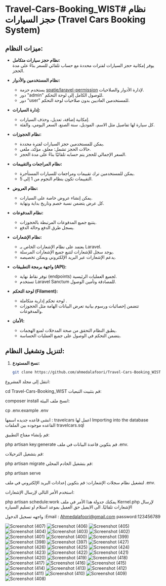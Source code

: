 # Travel-Cars-Booking_WIST# نظام حجز السيارات (Travel Cars Booking System)

## ميزات النظام:

- **نظام حجز سيارات متكامل:**  
  يوفر إمكانية حجز السيارات لفترات محددة مع حساب تلقائي للسعر بناءً على مدة الحجز.

- **نظام المستخدمين والأدوار:**  
  - يستخدم حزمة [spatie/laravel-permission](https://spatie.be/docs/laravel-permission/v5/introduction) لإدارة الأدوار والصلاحيات.  
  - دور "admin" للوصول الكامل إلى لوحة التحكم.  
  - دور "user" للمستخدمين العاديين بدون صلاحيات لوحة التحكم.

- **إدارة السيارات:**  
  - إمكانية إضافة، تعديل، وحذف السيارات.  
  - كل سيارة لها تفاصيل مثل الاسم، الموديل، سنة الصنع، السعر اليومي، والفئة.

- **نظام الحجوزات:**  
  - يمكن للمستخدمين حجز السيارات لفترة محددة.  
  - حالات الحجز تشمل: معلق، مؤكد، ملغي.  
  - السعر الإجمالي للحجز يتم حسابه تلقائيًا بناءً على مدة الحجز.

- **نظام المراجعات والتقييمات:**  
  - يمكن للمستخدمين ترك تقييمات ومراجعات للسيارات المستأجرة.  
  - التقييمات تكون بنظام النجوم من 1 إلى 5.

- **نظام العروض:**  
  - يمكن إنشاء عروض خاصة على السيارات.  
  - كل عرض يتضمن نسبة خصم وتاريخ بداية ونهاية.

- **نظام المدفوعات:**  
  - يتتبع جميع المدفوعات المرتبطة بالحجوزات.  
  - يسجل طرق الدفع وحالة الدفع.

- **نظام الإشعارات:**  
  - يعتمد على نظام الإشعارات الخاص بـ Laravel.  
  - يوجد سجل للإشعارات لتتبع جميع الإشعارات المرسلة.  
  - يدعم الإشعارات عبر البريد الإلكتروني ويمكن تخصيصه.

- **واجهة برمجة التطبيقات (API):**  
  - توفر نقاط نهاية (endpoints) لجميع العمليات الرئيسية.  
  - تستخدم Laravel Sanctum للمصادقة وتأمين الوصول.

- **لوحة التحكم (Filament):**  
  - لوحة تحكم إدارية متكاملة .  
  - تتضمن إحصائيات ورسوم بيانية تعرض البيانات الهامة مثل الحجوزات والمدفوعات.

- **الأمان:**  
  - يطبق النظام التحقق من صحة المدخلات لمنع الهجمات.  
  - يتضمن التحكم في الوصول على جميع العمليات الحساسة.

## لتنزيل وتشغيل النظام:

1. **نسخ المستودع:**
   ```bash
   git clone https://github.com/ahmedalafoori/Travel-Cars-Booking_WIST.git

انتقل إلى مجلد المشروع:


cd Travel-Cars-Booking_WIST
قم بتثبيت التبعيات:


composer install
انسخ ملف البيئة:


cp .env.example .env

انشى قاعده جديده اسمها : travelcars
اعمل لها Importing into the database القاعده موجوده بين الملفات travelcars.sql

قم بإنشاء مفتاح التطبيق:


php artisan key:generate
قم بتكوين قاعدة البيانات في ملف .env.

قم بتشغيل الترحيلات:


php artisan migrate
قم بتشغيل الخادم المحلي:


php artisan serve

لتشغيل نظام سجلات الإشعارات:
قم بتكوين إعدادات البريد الإلكتروني في ملف .env.

استخدم الأمر التالي لإرسال الإشعارات:


php artisan schedule:work
يمكنك جدولة هذا الأمر في ملف Kernel.php لإرسال الإشعارات تلقائيًا. الى الايميل حق العميل بموعد استلام او تسليم السياره 

واجهه تسجيل الدخول :Email : Ahmedalafoori@gmail.com
password:123456789








![Screenshot (407)](https://github.com/user-attachments/assets/49ec90f3-3845-4198-9997-8eb4f5a4c881)
![Screenshot (406)](https://github.com/user-attachments/assets/aa7882bc-6edb-4b8a-9190-7459a38db082)
![Screenshot (405)](https://github.com/user-attachments/assets/44e86013-f163-4b04-96ee-e58a5be7178c)
![Screenshot (404)](https://github.com/user-attachments/assets/65e3941c-6dd0-470f-acb1-9930f7d2ca3e)
![Screenshot (403)](https://github.com/user-attachments/assets/59c51017-886a-4010-b486-2efae4f4fb6b)
![Screenshot (402)](https://github.com/user-attachments/assets/78d68ce2-5cde-4ae5-93f2-93d4f5e68e7a)
![Screenshot (401)](https://github.com/user-attachments/assets/2df6ac26-21e5-4857-bd8a-0d54cd9a7cb0)
![Screenshot (400)](https://github.com/user-attachments/assets/45320b16-bd58-45d3-9b94-b0d93ec904bd)
![Screenshot (399)](https://github.com/user-attachments/assets/6415a534-e876-44b4-b6a7-68647e8c8e0e)
![Screenshot (398)](https://github.com/user-attachments/assets/4da6b567-4053-4dbb-b93e-c0647b079b65)
![Screenshot (397)](https://github.com/user-attachments/assets/e5a3babc-b7ff-499f-8762-237e4d1f9893)
![Screenshot (427)](https://github.com/user-attachments/assets/447f40a7-1e87-4148-97e4-c5b49a09da91)
![Screenshot (426)](https://github.com/user-attachments/assets/a8d39dd4-1012-41bc-804a-673da061abd8)
![Screenshot (425)](https://github.com/user-attachments/assets/0b261975-c866-433c-8046-0bf9ee2eae4e)
![Screenshot (424)](https://github.com/user-attachments/assets/dc07c628-9ead-4bfc-b2ce-edc49b6d9664)
![Screenshot (423)](https://github.com/user-attachments/assets/993471ef-93aa-4244-b1dd-5e982a1a1772)
![Screenshot (422)](https://github.com/user-attachments/assets/4ba76910-dd12-4228-b128-72852e86b197)
![Screenshot (421)](https://github.com/user-attachments/assets/82e4fd6e-3cbb-42bb-bda0-b3bead0317ac)
![Screenshot (420)](https://github.com/user-attachments/assets/0f8e5ac0-53d0-4463-9f51-0aa369f2e318)
![Screenshot (419)](https://github.com/user-attachments/assets/3d211621-a763-4a2a-af37-e1e61c332c1f)
![Screenshot (418)](https://github.com/user-attachments/assets/13e1fb61-8007-487c-a2cb-b9766dccdade)
![Screenshot (417)](https://github.com/user-attachments/assets/0d4d02b9-8051-435a-b78e-0b28b0b5ceb2)
![Screenshot (416)](https://github.com/user-attachments/assets/dbeee6d1-74ac-4a19-9724-a0e0386099dc)
![Screenshot (415)](https://github.com/user-attachments/assets/ca5e1423-ed88-4abf-913b-cb728707764e)
![Screenshot (414)](https://github.com/user-attachments/assets/62b0f6e3-27b4-425f-bf18-463835663dfa)
![Screenshot (413)](https://github.com/user-attachments/assets/ada9e332-41b1-4791-b90c-5805e246c20d)
![Screenshot (412)](https://github.com/user-attachments/assets/41f199a2-cfc7-48aa-896f-a83d9730788a)
![Screenshot (411)](https://github.com/user-attachments/assets/c69cfc22-9bfe-46c6-99a8-2e029acc30c9)
![Screenshot (410)](https://github.com/user-attachments/assets/34507b1a-018f-4ca0-8cd1-93d37061e297)
![Screenshot (409)](https://github.com/user-attachments/assets/defdb115-a1d2-4e67-9da4-ca28ef5ec4a8)
![Screenshot (408)](https://github.com/user-attachments/assets/a8a1bfe3-d3c3-4e6c-9f5c-e0dce01c2851)
